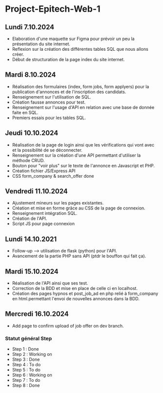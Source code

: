 # Project-Epitech-Web-1
## Lundi 7.10.2024
- Elaboration d'une maquette sur Figma pour prévoir un peu la présentation du site internet.
- Reflexion sur la création des différentes tables SQL que nous allons créer.
- Début de structuration de la page index du site internet.

## Mardi 8.10.2024
- Réalisation des formulaires (index, form jobs, form applyers) pour la publication d'annonces et de l'inscription des candidats.
- Renseignement sur l'utilisation de SQL.
- Création fausse annonces pour test.
- Renseignement sur l'usage d'API en relation avec une base de donnée faite en SQL.
- Premiers essais pour les tables SQL.

## Jeudi 10.10.2024
- Réalisation de la page de login ainsi que les vérifications qui vont avec et la possibilité de se déconnecter.
- Renseignement sur la création d'une API permettant d'utiliser la méthode CRUD.
- Bouton pour "voir plus" sur le texte de l'annonce en Javascript et PHP.
- Création fichier JS/Express API
- CSS form_company & search_offer done

## Vendredi 11.10.2024
- Ajustement mineurs sur les pages existantes.
- Création et mise en forme grâce au CSS de la page de connexion.
- Renseignement intégration SQL.
- Création de l'API.
- Script JS pour page connexion

## Lundi 14.10.2021
- Follow-up --> utilisation de flask (python) pour l'API.
- Avancement de la partie PHP sans API (ptdr le bouffon qui fait ça).

## Mardi 15.10.2024
- Réalisation de l'API ainsi que ses test.
- Correction de la BDD et mise en place de celle ci en localhost.
- Création des pages hypnos et post_job_ad en php relié à form_company en html.permettant l'envoi de nouvelles annonces dans la BDD.

## Mercredi 16.10.2024
- Add page to confirm upload of job offer on dev branch.


### Statut général Step
- Step 1 : Done
- Step 2 : Working on
- Step 3 : Done
- Step 4 : To do
- Step 5 : To do
- Step 6 : Working on
- Step 7 : To do
- Step 8 : Done
